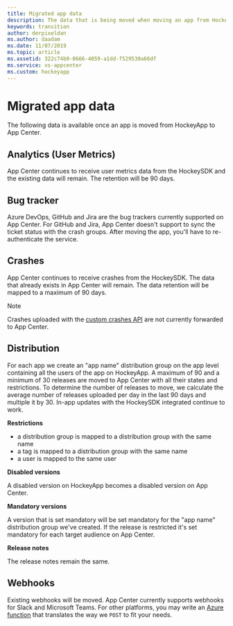 ```yaml
---
title: Migrated app data
description: The data that is being moved when moving an app from HockeyApp to App Center
keywords: transition
author: derpixeldan
ms.author: daadam
ms.date: 11/07/2019
ms.topic: article
ms.assetid: 322c74b9-0666-4059-a1dd-f529530a66df
ms.service: vs-appcenter
ms.custom: hockeyapp
---
```


# Migrated app data

The following data is available once an app is moved from HockeyApp to App Center.

## Analytics (User Metrics)

App Center continues to receive user metrics data from the HockeySDK and the existing data will remain. The retention will be 90 days.

## Bug tracker

Azure DevOps, GitHub and Jira are the bug trackers currently supported on App Center. For GitHub and Jira, App Center doesn't support to sync the ticket status with the crash groups. After moving the app, you'll have to re-authenticate the service.

## Crashes

App Center continues to receive crashes from the HockeySDK. The data that already exists in App Center will remain. The data retention will be mapped to a maximum of 90 days.

> [!NOTE]
> Crashes uploaded with the [custom crashes API](https://support.hockeyapp.net/kb/api/api-crashes#post-custom-crashes) are not currently forwarded to App Center.

## Distribution

For each app we create an "app name" distribution group on the app level containing all the users of the app on HockeyApp. A maximum of 90 and a minimum of 30 releases are moved to App Center with all their states and restrictions. To determine the number of releases to move, we calculate the average number of releases uploaded per day in the last 90 days and multiple it by 30. In-app updates with the HockeySDK integrated continue to work.

**Restrictions**

* a distribution group is mapped to a distribution group with the same name
* a tag is mapped to a distribution group with the same name
* a user is mapped to the same user

**Disabled versions**

A disabled version on HockeyApp becomes a disabled version on App Center.

**Mandatory versions**

A version that is set mandatory will be set mandatory for the "app name" distribution group we've created. If the release is restricted it's set mandatory for each target audience on App Center.

**Release notes**

The release notes remain the same.

## Webhooks
Existing webhooks will be moved. App Center currently supports webhooks for Slack and Microsoft Teams. For other platforms, you may write an [Azure function](https://docs.microsoft.com/azure/azure-functions/) that translates the way we `POST` to fit your needs.

